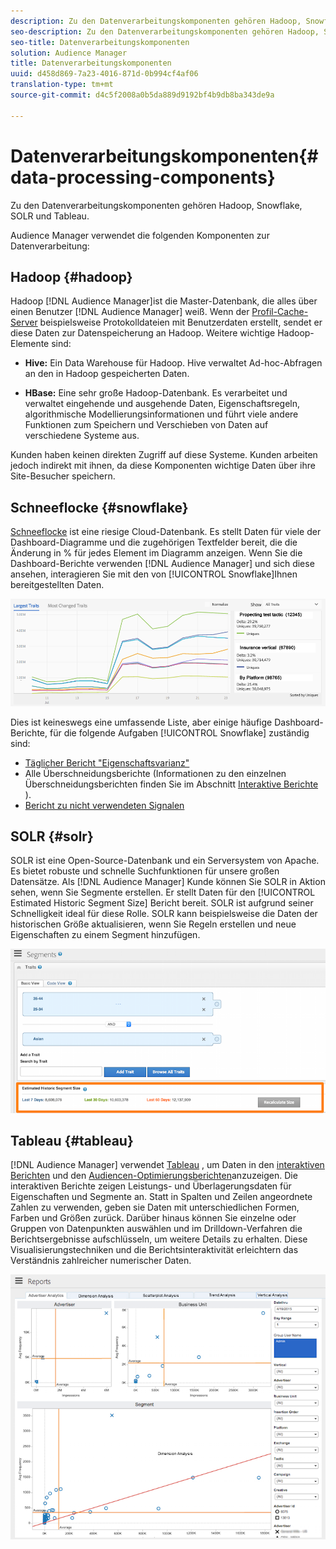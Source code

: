 ```yaml
---
description: Zu den Datenverarbeitungskomponenten gehören Hadoop, Snowflake, SOLR und Tableau.
seo-description: Zu den Datenverarbeitungskomponenten gehören Hadoop, Snowflake, SOLR und Tableau.
seo-title: Datenverarbeitungskomponenten
solution: Audience Manager
title: Datenverarbeitungskomponenten
uuid: d458d869-7a23-4016-871d-0b994cf4af06
translation-type: tm+mt
source-git-commit: d4c5f2008a0b5da889d9192bf4b9db8ba343de9a

---
```



# Datenverarbeitungskomponenten{#data-processing-components}

Zu den Datenverarbeitungskomponenten gehören Hadoop, Snowflake, SOLR und Tableau.

<!-- 

c_comproc.xml

 -->

Audience Manager verwendet die folgenden Komponenten zur Datenverarbeitung:

## Hadoop {#hadoop}

Hadoop [!DNL Audience Manager]ist die Master-Datenbank, die alles über einen Benutzer [!DNL Audience Manager] weiß. Wenn der [Profil-Cache-Server](../../reference/system-components/components-data-collection.md) beispielsweise Protokolldateien mit Benutzerdaten erstellt, sendet er diese Daten zur Datenspeicherung an Hadoop. Weitere wichtige Hadoop-Elemente sind:

* **Hive:** Ein Data Warehouse für Hadoop. Hive verwaltet Ad-hoc-Abfragen an den in Hadoop gespeicherten Daten.

* **HBase:** Eine sehr große Hadoop-Datenbank. Es verarbeitet und verwaltet eingehende und ausgehende Daten, Eigenschaftsregeln, algorithmische Modellierungsinformationen und führt viele andere Funktionen zum Speichern und Verschieben von Daten auf verschiedene Systeme aus.

Kunden haben keinen direkten Zugriff auf diese Systeme. Kunden arbeiten jedoch indirekt mit ihnen, da diese Komponenten wichtige Daten über ihre Site-Besucher speichern.

## Schneeflocke {#snowflake}

[Schneeflocke](https://www.snowflake.net/) ist eine riesige Cloud-Datenbank. Es stellt Daten für viele der Dashboard-Diagramme und die zugehörigen Textfelder bereit, die die Änderung in % für jedes Element im Diagramm anzeigen. Wenn Sie die Dashboard-Berichte verwenden [!DNL Audience Manager] und sich diese ansehen, interagieren Sie mit den von [!UICONTROL Snowflake]Ihnen bereitgestellten Daten.



![](assets/dashboardreport.png)

Dies ist keineswegs eine umfassende Liste, aber einige häufige Dashboard-Berichte, für die folgende Aufgaben [!UICONTROL Snowflake] zuständig sind:

* [Täglicher Bericht &quot;Eigenschaftsvarianz&quot;](/help/using/reporting/audience-optimization-reports/daily-trait-variation-report.md)
* Alle Überschneidungsberichte (Informationen zu den einzelnen Überschneidungsberichten finden Sie im Abschnitt [Interaktive Berichte](/help/using/reporting/dynamic-reports/dynamic-reports.md) ).
* [Bericht zu nicht verwendeten Signalen](/help/using/reporting/dynamic-reports/unused-signals.md)

## SOLR {#solr}

SOLR ist eine Open-Source-Datenbank und ein Serversystem von Apache. Es bietet robuste und schnelle Suchfunktionen für unsere großen Datensätze. Als [!DNL Audience Manager] Kunde können Sie SOLR in Aktion sehen, wenn Sie Segmente erstellen. Er stellt Daten für den [!UICONTROL Estimated Historic Segment Size] Bericht bereit. SOLR ist aufgrund seiner Schnelligkeit ideal für diese Rolle. SOLR kann beispielsweise die Daten der historischen Größe aktualisieren, wenn Sie Regeln erstellen und neue Eigenschaften zu einem Segment hinzufügen.



![](assets/audsize.png)

## Tableau {#tableau}

[!DNL Audience Manager] verwendet [Tableau](https://www.tableausoftware.com/) , um Daten in den [interaktiven Berichten](../../reporting/dynamic-reports/dynamic-reports.md#interactive-and-overlap-reports) und den [Audiencen-Optimierungsberichten](../../reporting/audience-optimization-reports/audience-optimization-reports.md)anzuzeigen. Die interaktiven Berichte zeigen Leistungs- und Überlagerungsdaten für Eigenschaften und Segmente an. Statt in Spalten und Zeilen angeordnete Zahlen zu verwenden, geben sie Daten mit unterschiedlichen Formen, Farben und Größen zurück. Darüber hinaus können Sie einzelne oder Gruppen von Datenpunkten auswählen und im Drilldown-Verfahren die Berichtsergebnisse aufschlüsseln, um weitere Details zu erhalten. Diese Visualisierungstechniken und die Berichtsinteraktivität erleichtern das Verständnis zahlreicher numerischer Daten.



![](assets/advertiser_analytics.png)

